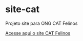 # site-cat
 Projeto site para ONG CAT Felinos

<a href="https://tainamorais.github.io/site-cat/">Acesse aqui o site CAT Felinos</a>